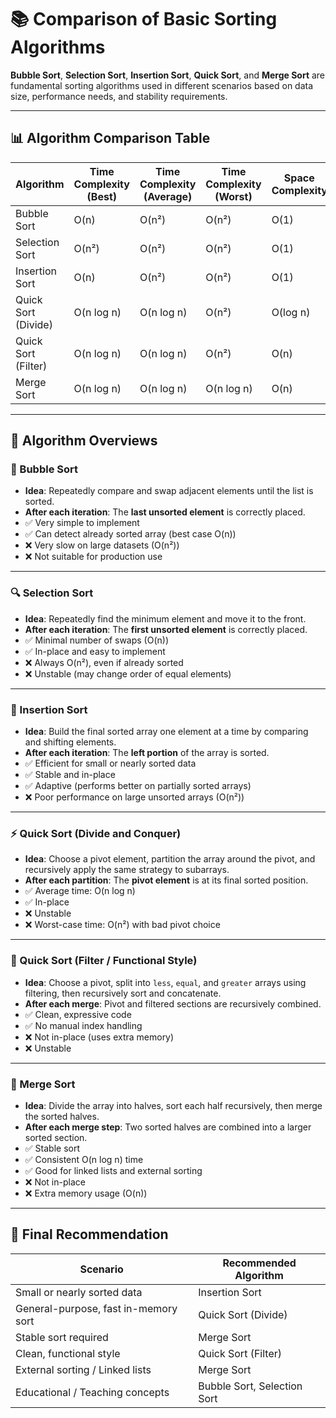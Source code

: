 # 📚 Comparison of Basic Sorting Algorithms

**Bubble Sort**, **Selection Sort**, **Insertion Sort**, **Quick Sort**, and **Merge Sort** are fundamental sorting algorithms used in different scenarios based on data size, performance needs, and stability requirements.

---

## 📊 Algorithm Comparison Table

| Algorithm            | Time Complexity (Best) | Time Complexity (Average) | Time Complexity (Worst) | Space Complexity | Stable | In-Place |
|----------------------|------------------------|----------------------------|--------------------------|------------------|--------|----------|
| Bubble Sort          | O(n)                   | O(n²)                      | O(n²)                    | O(1)             | ✅      | ✅        |
| Selection Sort       | O(n²)                  | O(n²)                      | O(n²)                    | O(1)             | ❌      | ✅        |
| Insertion Sort       | O(n)                   | O(n²)                      | O(n²)                    | O(1)             | ✅      | ✅        |
| Quick Sort (Divide)  | O(n log n)             | O(n log n)                 | O(n²)                    | O(log n)         | ❌      | ✅        |
| Quick Sort (Filter)  | O(n log n)             | O(n log n)                 | O(n²)                    | O(n)             | ❌      | ❌        |
| Merge Sort           | O(n log n)             | O(n log n)                 | O(n log n)               | O(n)             | ✅      | ❌        |

---

## 🧠 Algorithm Overviews

### 🔁 Bubble Sort

- **Idea**: Repeatedly compare and swap adjacent elements until the list is sorted.
- **After each iteration**: The **last unsorted element** is correctly placed.
- ✅ Very simple to implement  
- ✅ Can detect already sorted array (best case O(n))  
- ❌ Very slow on large datasets (O(n²))  
- ❌ Not suitable for production use  

---

### 🔍 Selection Sort

- **Idea**: Repeatedly find the minimum element and move it to the front.
- **After each iteration**: The **first unsorted element** is correctly placed.
- ✅ Minimal number of swaps (O(n))  
- ✅ In-place and easy to implement  
- ❌ Always O(n²), even if already sorted  
- ❌ Unstable (may change order of equal elements)  

---

### 🧩 Insertion Sort

- **Idea**: Build the final sorted array one element at a time by comparing and shifting elements.
- **After each iteration**: The **left portion** of the array is sorted.
- ✅ Efficient for small or nearly sorted data  
- ✅ Stable and in-place  
- ✅ Adaptive (performs better on partially sorted arrays)  
- ❌ Poor performance on large unsorted arrays (O(n²))  

---

### ⚡ Quick Sort (Divide and Conquer)

- **Idea**: Choose a pivot element, partition the array around the pivot, and recursively apply the same strategy to subarrays.
- **After each partition**: The **pivot element** is at its final sorted position.
- ✅ Average time: O(n log n)  
- ✅ In-place  
- ❌ Unstable  
- ❌ Worst-case time: O(n²) with bad pivot choice  

---

### 🌊 Quick Sort (Filter / Functional Style)

- **Idea**: Choose a pivot, split into `less`, `equal`, and `greater` arrays using filtering, then recursively sort and concatenate.
- **After each merge**: Pivot and filtered sections are recursively combined.
- ✅ Clean, expressive code  
- ✅ No manual index handling  
- ❌ Not in-place (uses extra memory)  
- ❌ Unstable  

---

### 🔀 Merge Sort

- **Idea**: Divide the array into halves, sort each half recursively, then merge the sorted halves.
- **After each merge step**: Two sorted halves are combined into a larger sorted section.
- ✅ Stable sort  
- ✅ Consistent O(n log n) time  
- ✅ Good for linked lists and external sorting  
- ❌ Not in-place  
- ❌ Extra memory usage (O(n))  

---

## 📌 Final Recommendation

| Scenario                              | Recommended Algorithm        |
|--------------------------------------|------------------------------|
| Small or nearly sorted data          | Insertion Sort               |
| General-purpose, fast in-memory sort | Quick Sort (Divide)          |
| Stable sort required                 | Merge Sort                   |
| Clean, functional style              | Quick Sort (Filter)          |
| External sorting / Linked lists      | Merge Sort                   |
| Educational / Teaching concepts      | Bubble Sort, Selection Sort  |
